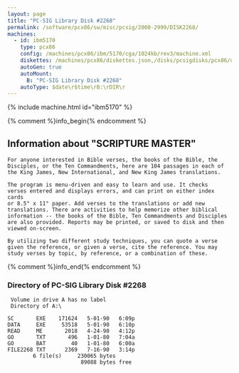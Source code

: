 ```yaml
---
layout: page
title: "PC-SIG Library Disk #2268"
permalink: /software/pcx86/sw/misc/pcsig/2000-2999/DISK2268/
machines:
  - id: ibm5170
    type: pcx86
    config: /machines/pcx86/ibm/5170/cga/1024kb/rev3/machine.xml
    diskettes: /machines/pcx86/diskettes.json,/disks/pcsigdisks/pcx86/diskettes.json
    autoGen: true
    autoMount:
      B: "PC-SIG Library Disk #2268"
    autoType: $date\r$time\rB:\rDIR\r
---
```


{% include machine.html id="ibm5170" %}

{% comment %}info_begin{% endcomment %}

## Information about "SCRIPTURE MASTER"

    For anyone interested in Bible verses, the books of the Bible, the
    Disciples, or the Ten Commandments, here are 104 passages in each of
    the King James, New International, and New King James translations.
    
    The program is menu-driven and easy to learn and use. It checks
    verses entered and displays errors, and can print on either index cards
    or 8.5" x 11" paper. Add verses to the translations or add new
    translations. There are activities to help memorize other biblical
    information -- the books of the Bible, Ten Commandments and Disciples
    are also provided. Reports may be printed, or saved to disk and then
    viewed on-screen.
    
    By utilizing two different study techniques, you can quote a verse
    given the reference, or given a verse, cite the reference. You may
    study verses by topic, by reference, or a combination of these.
{% comment %}info_end{% endcomment %}


### Directory of PC-SIG Library Disk #2268

     Volume in drive A has no label
     Directory of A:\

    SC       EXE    171624   5-01-90   6:09p
    DATA     EXE     53518   5-01-90   6:10p
    READ     ME       2018   4-24-90   4:12p
    GO       TXT       496   1-01-80   7:04a
    GO       BAT        40   1-01-80   6:00a
    FILE2268 TXT      2369   7-16-90   3:14p
            6 file(s)     230065 bytes
                           89088 bytes free
